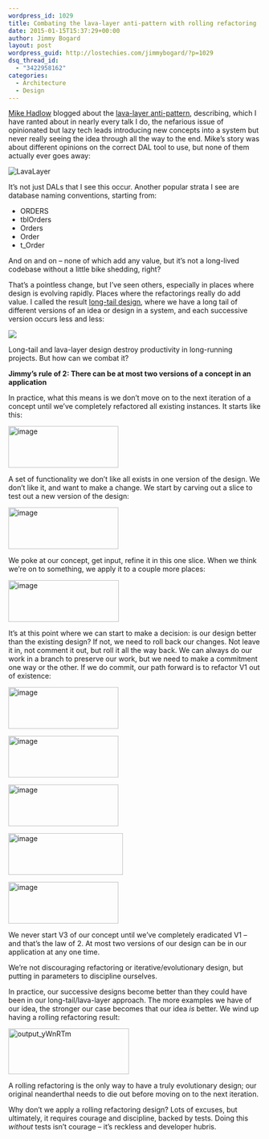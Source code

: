 ```yaml
---
wordpress_id: 1029
title: Combating the lava-layer anti-pattern with rolling refactoring
date: 2015-01-15T15:37:29+00:00
author: Jimmy Bogard
layout: post
wordpress_guid: http://lostechies.com/jimmybogard/?p=1029
dsq_thread_id:
  - "3422958162"
categories:
  - Architecture
  - Design
---
```

[Mike Hadlow](http://mikehadlow.blogspot.com/) blogged about the [lava-layer anti-pattern](http://mikehadlow.blogspot.com/2014/12/the-lava-layer-anti-pattern.html), describing, which I have ranted about in nearly every talk I do, the nefarious issue of opinionated but lazy tech leads introducing new concepts into a system but never really seeing the idea through all the way to the end. Mike’s story was about different opinions on the correct DAL tool to use, but none of them actually ever goes away:

![LavaLayer](http://lh5.ggpht.com/-qav7JW2HWqs/VI8XQU0gQwI/AAAAAAAATQU/QdWvJXP5N0o/LavaLayer%25255B5%25255D.png?imgmax=800)

It’s not just DALs that I see this occur. Another popular strata I see are database naming conventions, starting from:

  * ORDERS
  * tblOrders
  * Orders
  * Order
  * t_Order

And on and on – none of which add any value, but it’s not a long-lived codebase without a little bike shedding, right?

That’s a pointless change, but I’ve seen others, especially in places where design is evolving rapidly. Places where the refactorings really do add value. I called the result [long-tail design](https://lostechies.com/jimmybogard/2013/10/01/curbing-long-tail-design/), where we have a long tail of different versions of an idea or design in a system, and each successive version occurs less and less:

![](https://lostechies.com/content/jimmybogard/uploads/2013/10/image1.png)

Long-tail and lava-layer design destroy productivity in long-running projects. But how can we combat it?

**Jimmy’s rule of 2: There can be at most two versions of a concept in an application**

In practice, what this means is we don’t move on to the next iteration of a concept until we’ve completely refactored all existing instances. It starts like this:

[<img style="border-top: 0px;border-right: 0px;border-bottom: 0px;padding-top: 0px;padding-left: 0px;border-left: 0px;padding-right: 0px" border="0" alt="image" src="https://lostechies.com/content/jimmybogard/uploads/2015/01/image_thumb6.png" width="219" height="83" />](https://lostechies.com/content/jimmybogard/uploads/2015/01/image6.png)

A set of functionality we don’t like all exists in one version of the design. We don’t like it, and want to make a change. We start by carving out a slice to test out a new version of the design:

[<img style="border-top: 0px;border-right: 0px;border-bottom: 0px;padding-top: 0px;padding-left: 0px;border-left: 0px;padding-right: 0px" border="0" alt="image" src="https://lostechies.com/content/jimmybogard/uploads/2015/01/image_thumb7.png" width="219" height="83" />](https://lostechies.com/content/jimmybogard/uploads/2015/01/image7.png)

We poke at our concept, get input, refine it in this one slice. When we think we’re on to something, we apply it to a couple more places:

[<img style="border-top: 0px;border-right: 0px;border-bottom: 0px;padding-top: 0px;padding-left: 0px;border-left: 0px;padding-right: 0px" border="0" alt="image" src="https://lostechies.com/content/jimmybogard/uploads/2015/01/image_thumb8.png" width="220" height="83" />](https://lostechies.com/content/jimmybogard/uploads/2015/01/image8.png)

It’s at this point where we can start to make a decision: is our design better than the existing design? If not, we need to roll back our changes. Not leave it in, not comment it out, but roll it all the way back. We can always do our work in a branch to preserve our work, but we need to make a commitment one way or the other. If we do commit, our path forward is to refactor V1 out of existence:

[<img style="border-top: 0px;border-right: 0px;border-bottom: 0px;padding-top: 0px;padding-left: 0px;border-left: 0px;padding-right: 0px" border="0" alt="image" src="https://lostechies.com/content/jimmybogard/uploads/2015/01/image_thumb9.png" width="219" height="83" />](https://lostechies.com/content/jimmybogard/uploads/2015/01/image9.png)

[<img style="border-top: 0px;border-right: 0px;border-bottom: 0px;padding-top: 0px;padding-left: 0px;border-left: 0px;padding-right: 0px" border="0" alt="image" src="https://lostechies.com/content/jimmybogard/uploads/2015/01/image_thumb10.png" width="219" height="83" />](https://lostechies.com/content/jimmybogard/uploads/2015/01/image10.png)

[<img style="border-top: 0px;border-right: 0px;border-bottom: 0px;padding-top: 0px;padding-left: 0px;border-left: 0px;padding-right: 0px" border="0" alt="image" src="https://lostechies.com/content/jimmybogard/uploads/2015/01/image_thumb11.png" width="219" height="83" />](https://lostechies.com/content/jimmybogard/uploads/2015/01/image11.png)

[<img style="border-top: 0px;border-right: 0px;border-bottom: 0px;padding-top: 0px;padding-left: 0px;border-left: 0px;padding-right: 0px" border="0" alt="image" src="https://lostechies.com/content/jimmybogard/uploads/2015/01/image_thumb12.png" width="228" height="83" />](https://lostechies.com/content/jimmybogard/uploads/2015/01/image12.png)

[<img style="border-top: 0px;border-right: 0px;border-bottom: 0px;padding-top: 0px;padding-left: 0px;border-left: 0px;padding-right: 0px" border="0" alt="image" src="https://lostechies.com/content/jimmybogard/uploads/2015/01/image_thumb13.png" width="219" height="83" />](https://lostechies.com/content/jimmybogard/uploads/2015/01/image13.png)

We never start V3 of our concept until we’ve completely eradicated V1 – and that’s the law of 2. At most two versions of our design can be in our application at any one time.

We’re not discouraging refactoring or iterative/evolutionary design, but putting in parameters to discipline ourselves.

In practice, our successive designs become better than they could have been in our long-tail/lava-layer approach. The more examples we have of our idea, the stronger our case becomes that our idea _is_ better. We wind up having a rolling refactoring result:

[<img style="border-top: 0px;border-right: 0px;border-bottom: 0px;padding-top: 0px;padding-left: 0px;border-left: 0px;padding-right: 0px" border="0" alt="output_yWnRTm" src="https://lostechies.com/content/jimmybogard/uploads/2015/01/output_yWnRTm_thumb.gif" width="240" height="91" />](https://lostechies.com/content/jimmybogard/uploads/2015/01/output_yWnRTm.gif)

A rolling refactoring is the only way to have a truly evolutionary design; our original neanderthal needs to die out before moving on to the next iteration.

Why don’t we apply a rolling refactoring design? Lots of excuses, but ultimately, it requires courage and discipline, backed by tests. Doing this _without_ tests isn’t courage – it’s reckless and developer hubris.